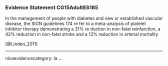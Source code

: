 ### Evidence Statement CG15AdultES185
In the management of people with diabetes and new or established vascular disease, the SIGN guidelines 174 re fer to a meta-analysis of platelet inhibitor therapy demonstrating a 31% re duction in non-fatal reinfarction, a 42% reduction in non-fatal stroke and a 13% reduction in arterial mortality

[@Linden_2011]

---
niceevidencecategory: Ia
...



